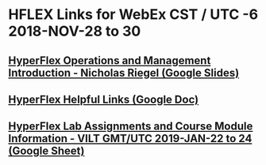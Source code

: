 # HFLEX Links for WebEx CST / UTC -6 2018-NOV-28 to 30

## [HyperFlex Operations and Management Introduction - Nicholas Riegel (Google Slides)](https://docs.google.com/presentation/d/1PPx25BElgeH2tkLojk5ROpbAw7Amkp_3Q6Txwluyq_A/edit?usp=sharing)

## [HyperFlex Helpful Links (Google Doc)](https://docs.google.com/document/d/1TwuGTIXgghAj1ZTpWNfTK8qElerPKTYyj3giHiLt2mQ/edit?usp=sharing)

## [HyperFlex Lab Assignments and Course Module Information - VILT GMT/UTC 2019-JAN-22 to 24 (Google Sheet)](https://docs.google.com/spreadsheets/d/1fUQTzUV9MPobGYX7NSQR7wvr9CpZ6DBf5jIww5o70JE/edit?usp=sharing)
